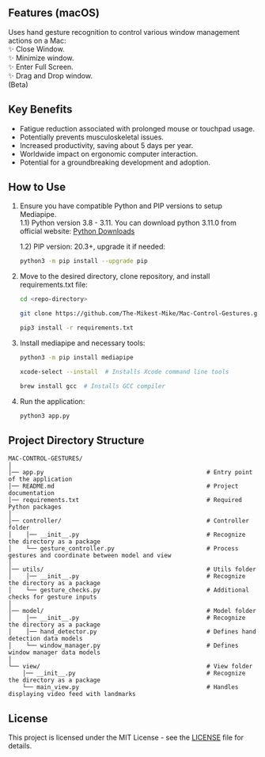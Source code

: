 ## Features (macOS)
Uses hand gesture recognition to control various window management actions on a Mac:<br>
✨ Close Window.<br>
✨ Minimize window.<br>
✨ Enter Full Screen.<br>
✨ Drag and Drop window.<br> (Beta)


## Key Benefits
- Fatigue reduction associated with prolonged mouse or touchpad usage.
- Potentially prevents musculoskeletal issues.
- Increased productivity, saving about 5 days per year.
- Worldwide impact on ergonomic computer interaction.
- Potential for a groundbreaking development and adoption.


## How to Use

1. Ensure you have compatible Python and PIP versions to setup Mediapipe.<br>
   1.1) Python version 3.8 - 3.11. You can download python 3.11.0 from official website: [Python Downloads](https://www.python.org/downloads/release/python-3110/)

   1.2) PIP version: 20.3+, upgrade it if needed:
    ```bash
    python3 -m pip install --upgrade pip
    ```
2. Move to the desired directory, clone repository, and install requirements.txt file:
    ```bash
    cd <repo-directory>
    ```
    ```bash
    git clone https://github.com/The-Mikest-Mike/Mac-Control-Gestures.git
    ```
    ```bash
    pip3 install -r requirements.txt
    ```
3. Install mediapipe and necessary tools:
    ```bash
    python3 -m pip install mediapipe
    ```
    ```bash
    xcode-select --install  # Installs Xcode command line tools
    ```
    ```bash
    brew install gcc  # Installs GCC compiler
    ```
4. Run the application:
    ```bash
    python3 app.py
    ```

 ## Project Directory Structure
 ```
 MAC-CONTROL-GESTURES/
│
│── app.py                                              # Entry point of the application
│── README.md                                           # Project documentation
│── requirements.txt                                    # Required Python packages  
│
│── controller/                                         # Controller folder
│    │── __init__.py                                    # Recognize the directory as a package
│    └── gesture_controller.py                          # Process gestures and coordinate between model and view
│
│── utils/                                              # Utils folder                            
│    │── __init__.py                                    # Recognize the directory as a package
│    └── gesture_checks.py                              # Additional checks for gesture inputs
│
│── model/                                              # Model folder
│    │── __init__.py                                    # Recognize the directory as a package
│    │── hand_detector.py                               # Defines hand detection data models
│    └── window_manager.py                              # Defines window manager data models
│
└── view/                                               # View folder                                           
     │── __init__.py                                     # Recognize the directory as a package
     └── main_view.py                                    # Handles displaying video feed with landmarks
```

## License
This project is licensed under the MIT License - see the [LICENSE](license) file for details.
